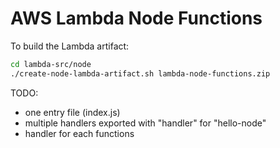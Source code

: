 # AWS Lambda Node Functions

To build the Lambda artifact:
```bash
cd lambda-src/node
./create-node-lambda-artifact.sh lambda-node-functions.zip
```

TODO:
* one entry file (index.js)
* multiple handlers exported with "handler" for "hello-node"
* handler for each functions